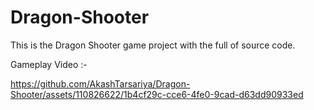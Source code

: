 # Dragon-Shooter
This is the Dragon Shooter game project with the full of source code.

Gameplay Video :-

https://github.com/AkashTarsariya/Dragon-Shooter/assets/110826622/1b4cf29c-cce6-4fe0-9cad-d63dd90933ed
